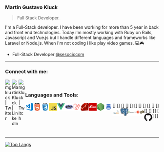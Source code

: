 ### Martin Gustavo Kluck

> Full Stack Developer. 


I'm a Full-Stack developer. I have been working for more than 5 year in back and front end technologies. Today i'm mostly working with Ruby on Rails, Javascript and Vue.js but I handle different languages ​​and frameworks like Laravel or Node.js. When i'm not coding i like play video games. 💻🎮


- Full-Stack Developer [@sesociocom](https://sesocio.com/)

---

### Connect with me:

[<img align="left" alt="mgkluck | Twitter" width="22px" src="https://cdn.jsdelivr.net/npm/simple-icons@v3/icons/twitter.svg" />][twitter]
[<img align="left" alt="Martin Kluck | LinkedIn" width="22px" src="https://cdn.jsdelivr.net/npm/simple-icons@v3/icons/linkedin.svg" />][linkedin]
[<img align="left" alt="mgkluck | Twitch" width="22px" src="https://cdn.jsdelivr.net/npm/simple-icons@v3/icons/twitch.svg" />][twitch]

<br />

### Languages and Tools:

[<img align="left" alt="Visual Studio Code" width="26px" src="https://raw.githubusercontent.com/github/explore/80688e429a7d4ef2fca1e82350fe8e3517d3494d/topics/visual-studio-code/visual-studio-code.png" />]
[<img align="left" alt="HTML5" width="26px" src="https://raw.githubusercontent.com/github/explore/80688e429a7d4ef2fca1e82350fe8e3517d3494d/topics/html/html.png" />]
[<img align="left" alt="CSS3" width="26px" src="https://raw.githubusercontent.com/github/explore/80688e429a7d4ef2fca1e82350fe8e3517d3494d/topics/css/css.png" />]
[<img align="left" alt="JavaScript" width="26px" src="https://raw.githubusercontent.com/github/explore/80688e429a7d4ef2fca1e82350fe8e3517d3494d/topics/javascript/javascript.png" />]
[<img align="left" alt="Vue.js" width="26px" src="https://raw.githubusercontent.com/github/explore/80688e429a7d4ef2fca1e82350fe8e3517d3494d/topics/vue/vue.png" />]
[<img align="left" alt="PHP" width="26px" src="https://raw.githubusercontent.com/github/explore/e94815998e4e0713912fed477a1f346ec04c3da2/topics/php/php.png" />]
[<img align="left" alt="Laravel" width="26px" src="https://raw.githubusercontent.com/github/explore/e94815998e4e0713912fed477a1f346ec04c3da2/topics/laravel/laravel.png" />]
[<img align="left" alt="Ruby" width="26px" src="https://raw.githubusercontent.com/github/explore/e94815998e4e0713912fed477a1f346ec04c3da2/topics/ruby/ruby.png" />]
[<img align="left" alt="Rails" width="26px" src="https://raw.githubusercontent.com/github/explore/e94815998e4e0713912fed477a1f346ec04c3da2/topics/rails/rails.png" />]
[<img align="left" alt="Node.js" width="26px" src="https://raw.githubusercontent.com/github/explore/80688e429a7d4ef2fca1e82350fe8e3517d3494d/topics/nodejs/nodejs.png" />]
[<img align="left" alt="SQL" width="26px" src="https://raw.githubusercontent.com/github/explore/80688e429a7d4ef2fca1e82350fe8e3517d3494d/topics/sql/sql.png" />]
[<img align="left" alt="MySQL" width="26px" src="https://raw.githubusercontent.com/github/explore/80688e429a7d4ef2fca1e82350fe8e3517d3494d/topics/mysql/mysql.png" />]
[<img align="left" alt="Postgresql" width="26px" src="https://raw.githubusercontent.com/github/explore/80688e429a7d4ef2fca1e82350fe8e3517d3494d/topics/postgresql/postgresql.png" />]
[<img align="left" alt="MongoDB" width="26px" src="https://raw.githubusercontent.com/github/explore/80688e429a7d4ef2fca1e82350fe8e3517d3494d/topics/mongodb/mongodb.png" />]
[<img align="left" alt="Git" width="26px" src="https://raw.githubusercontent.com/github/explore/80688e429a7d4ef2fca1e82350fe8e3517d3494d/topics/git/git.png" />]
[<img align="left" alt="GitHub" width="26px" src="https://raw.githubusercontent.com/github/explore/78df643247d429f6cc873026c0622819ad797942/topics/github/github.png" />]

<br/>
<br/>

---

[![Top Langs](https://github-readme-stats.vercel.app/api/top-langs/?username=martinkluck&layout=compact)](https://github.com/martinkluck/github-readme-stats)


[twitter]: https://twitter.com/mgkluck
[twitch]: https://www.twitch.tv/mgkluck
[linkedin]: https://linkedin.com/in/martin-gustavo-kluck
